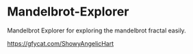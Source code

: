 # Mandelbrot-Explorer
Mandelbrot Explorer for exploring the mandelbrot fractal easily.

https://gfycat.com/ShowyAngelicHart
